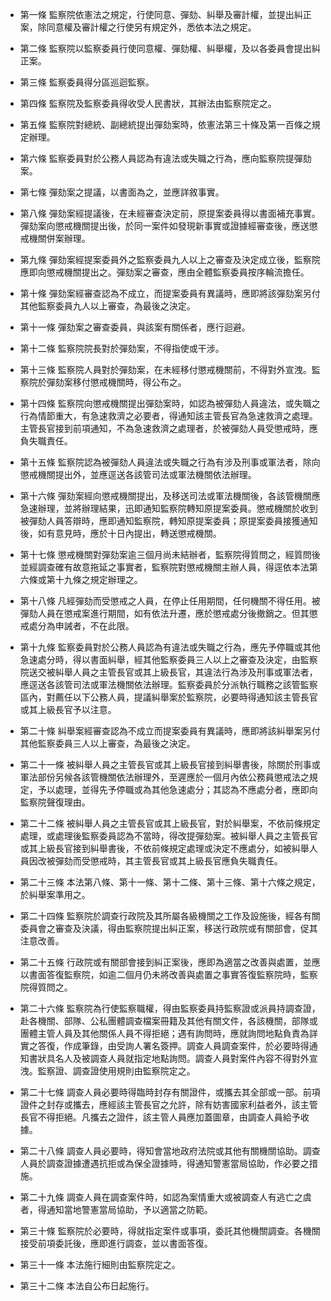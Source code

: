 * 第一條 監察院依憲法之規定，行使同意、彈劾、糾舉及審計權，並提出糾正案，除同意權及審計權之行使另有規定外，悉依本法之規定。

* 第二條 監察院以監察委員行使同意權、彈劾權、糾舉權，及以各委員會提出糾正案。

* 第三條 監察委員得分區巡迴監察。

* 第四條 監察院及監察委員得收受人民書狀，其辦法由監察院定之。

* 第五條 監察院對總統、副總統提出彈劾案時，依憲法第三十條及第一百條之規定辦理。

* 第六條 監察委員對於公務人員認為有違法或失職之行為，應向監察院提彈劾案。

* 第七條 彈劾案之提議，以書面為之，並應詳敘事實。

* 第八條 彈劾案經提議後，在未經審查決定前，原提案委員得以書面補充事實。彈劾案向懲戒機關提出後，於同一案件如發現新事實或證據經審查後，應送懲戒機關併案辦理。

* 第九條 彈劾案經提案委員外之監察委員九人以上之審查及決定成立後，監察院應即向懲戒機關提出之。彈劾案之審查，應由全體監察委員按序輪流擔任。

* 第十條 彈劾案經審查認為不成立，而提案委員有異議時，應即將該彈劾案另付其他監察委員九人以上審查，為最後之決定。

* 第十一條 彈劾案之審查委員，與該案有關係者，應行迴避。

* 第十二條 監察院院長對於彈劾案，不得指使或干涉。

* 第十三條 監察院人員對於彈劾案，在未經移付懲戒機關前，不得對外宣洩。監察院於彈劾案移付懲戒機關時，得公布之。

* 第十四條 監察院向懲戒機關提出彈劾案時，如認為被彈劾人員違法，或失職之行為情節重大，有急速救濟之必要者，得通知該主管長官為急速救濟之處理。主管長官接到前項通知，不為急速救濟之處理者，於被彈劾人員受懲戒時，應負失職責任。

* 第十五條 監察院認為被彈劾人員違法或失職之行為有涉及刑事或軍法者，除向懲戒機關提出外，並應逕送各該管司法或軍法機關依法辦理。

* 第十六條 彈劾案經向懲戒機關提出，及移送司法或軍法機關後，各該管機關應急速辦理，並將辦理結果，迅即通知監察院轉知原提案委員。懲戒機關於收到被彈劾人員答辯時，應即通知監察院，轉知原提案委員；原提案委員接獲通知後，如有意見時，應於十日內提出，轉送懲戒機關。

* 第十七條 懲戒機關對彈劾案逾三個月尚未結辦者，監察院得質問之，經質問後並經調查確有故意拖延之事實者，監察院對懲戒機關主辦人員，得逕依本法第六條或第十九條之規定辦理之。

* 第十八條 凡經彈劾而受懲戒之人員，在停止任用期間，任何機關不得任用。被彈劾人員在懲戒案進行期間，如有依法升遷，應於懲戒處分後撤銷之。但其懲戒處分為申誡者，不在此限。

* 第十九條 監察委員對於公務人員認為有違法或失職之行為，應先予停職或其他急速處分時，得以書面糾舉，經其他監察委員三人以上之審查及決定，由監察院送交被糾舉人員之主管長官或其上級長官，其違法行為涉及刑事或軍法者，應逕送各該管司法或軍法機關依法辦理。監察委員於分派執行職務之該管監察區內，對薦任以下公務人員，提議糾舉案於監察院，必要時得通知該主管長官或其上級長官予以注意。

* 第二十條 糾舉案經審查認為不成立而提案委員有異議時，應即將該糾舉案另付其他監察委員三人以上審查，為最後之決定。

* 第二十一條 被糾舉人員之主管長官或其上級長官接到糾舉書後，除關於刑事或軍法部份另候各該管機關依法辦理外，至遲應於一個月內依公務員懲戒法之規定，予以處理，並得先予停職或為其他急速處分；其認為不應處分者，應即向監察院聲復理由。

* 第二十二條 被糾舉人員之主管長官或其上級長官，對於糾舉案，不依前條規定處理，或處理後監察委員認為不當時，得改提彈劾案。被糾舉人員之主管長官或其上級長官接到糾舉書後，不依前條規定處理或決定不應處分，如被糾舉人員因改被彈劾而受懲戒時，其主管長官或其上級長官應負失職責任。

* 第二十三條 本法第八條、第十一條、第十二條、第十三條、第十六條之規定，於糾舉案準用之。

* 第二十四條 監察院於調查行政院及其所屬各級機關之工作及設施後，經各有關委員會之審查及決議，得由監察院提出糾正案，移送行政院或有關部會，促其注意改善。

* 第二十五條 行政院或有關部會接到糾正案後，應即為適當之改善與處置，並應以書面答復監察院，如逾二個月仍未將改善與處置之事實答復監察院時，監察院得質問之。

* 第二十六條 監察院為行使監察職權，得由監察委員持監察證或派員持調查證，赴各機關、部隊、公私團體調查檔案冊籍及其他有關文件，各該機關，部隊或團體主管人員及其他關係人員不得拒絕；遇有詢問時，應就詢問地點負責為詳實之答復，作成筆錄，由受詢人署名簽押。調查人員調查案件，於必要時得通知書狀具名人及被調查人員就指定地點詢問。調查人員對案件內容不得對外宣洩。監察證、調查證使用規則由監察院定之。

* 第二十七條 調查人員必要時得臨時封存有關證件，或攜去其全部或一部。前項證件之封存或攜去，應經該主管長官之允許，除有妨害國家利益者外，該主管長官不得拒絕。凡攜去之證件，該主管人員應加蓋圖章，由調查人員給予收據。

* 第二十八條 調查人員必要時，得知會當地政府法院或其他有關機關協助。調查人員於調查證據遭遇抗拒或為保全證據時，得通知警憲當局協助，作必要之措施。

* 第二十九條 調查人員在調查案件時，如認為案情重大或被調查人有逃亡之虞者，得通知當地警憲當局協助，予以適當之防範。

* 第三十條 監察院於必要時，得就指定案件或事項，委託其他機關調查。各機關接受前項委託後，應即進行調查，並以書面答復。

* 第三十一條 本法施行細則由監察院定之。

* 第三十二條 本法自公布日起施行。

